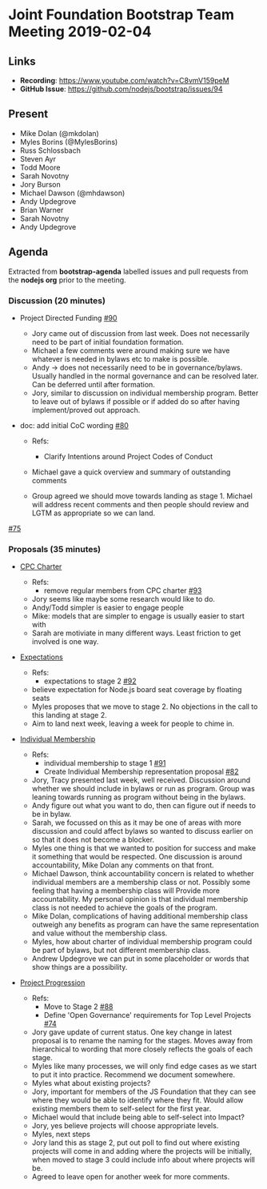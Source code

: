 # Joint Foundation Bootstrap Team Meeting 2019-02-04

## Links

* **Recording**: https://www.youtube.com/watch?v=C8vmV159peM
* **GitHub Issue**: https://github.com/nodejs/bootstrap/issues/94

## Present

- Mike Dolan (@mkdolan)
- Myles Borins (@MylesBorins)
- Russ Schlossbach
- Steven Ayr
- Todd Moore
- Sarah Novotny
- Jory Burson
- Michael Dawson (@mhdawson)
- Andy Updegrove
- Brian Warner
- Sarah Novotny
- Andy Updegrove

## Agenda

Extracted from **bootstrap-agenda** labelled issues and pull requests from the **nodejs org** prior to the meeting.

### Discussion (20 minutes)

* Project Directed Funding [#90](https://github.com/nodejs/bootstrap/issues/90)
  * Jory came out of discussion from last week. Does not necessarily need to be part of initial
    foundation formation.
  * Michael a few comments were around making sure we have whatever is needed in bylaws
    etc to make is possible.
  * Andy -> does not necessarily need to be in governance/bylaws.  Usually handled in the
    normal governance and can be resolved later. Can be deferred until after formation.
  * Jory, similar to discussion on individual membership program. Better to leave out of bylaws
    if possible or if added do so after having implement/proved out approach.

* doc: add initial CoC wording [#80](https://github.com/nodejs/bootstrap/pull/80)
  * Refs:
    * Clarify Intentions around Project Codes of Conduct 

  * Michael gave a quick overview and summary of outstanding comments
  * Group agreed we should move towards landing as stage 1. Michael will address
    recent comments and then people should review and LGTM as appropriate
    so we can land.

[#75](https://github.com/nodejs/bootstrap/issues/75)

### Proposals (35 minutes)

* [CPC Charter](https://github.com/nodejs/bootstrap/tree/master/proposals/stage-1/CPC_CHARTER)
  - Refs:
    - remove regular members from CPC charter [#93](https://github.com/nodejs/bootstrap/pull/93)

  * Jory seems like maybe some research would like to do.
  * Andy/Todd simpler is easier to engage people
  * Mike: models that are simpler to engage is usually easier to start with
  * Sarah are motiviate in many different ways. Least friction to get involved is one way.

* [Expectations](https://github.com/nodejs/bootstrap/tree/master/proposals/stage-1/EXPECTATIONS)
  - Refs:
    - expectations to stage 2 [#92](https://github.com/nodejs/bootstrap/pull/92)

  * believe expectation for Node.js board seat coverage by floating seats
  * Myles proposes that we move to stage 2.  No objections in the call to this landing at stage 2.
  * Aim to land next week, leaving a week for people to chime in.

* [Individual Membership](https://github.com/nodejs/bootstrap/tree/master/proposals/stage-0/individual-membership)
  - Refs:
    - individual membership to stage 1 [#91](https://github.com/nodejs/bootstrap/pull/91)
    - Create Individual Membership representation proposal [#82](https://github.com/nodejs/bootstrap/pull/82)

  * Jory, Tracy presented last week, well received. Discussion around whether we should
    include in bylaws or run as program. Group was leaning towards running as program without
    being in the bylaws.
  * Andy figure out what you want to do, then can figure out if needs to be in bylaw.
  * Sarah, we focussed on this as it may be one of areas with more discussion and could affect
    bylaws so wanted to discuss earlier on so that it does not become a blocker.
  * Myles one thing is that we wanted to position for success and make it something that
    would be respected. One discussion is around accountability, Mike Dolan any comments
    on that front.
  * Michael Dawson, think accountability concern is related to whether individual members are
    a membership class or not. Possibly some feeling that having a membership class will 
    Provide more accountability. My personal opinion is that individual membership class is not
    needed to achieve the goals of the program.
  * Mike Dolan, complications of having additional membership class outweigh any benefits
    as program can have the same representation and value without the membership class.
  * Myles, how about charter of individual membership program could be part of bylaws, but
    not different membership class.
  * Andrew Updegrove we can put in some placeholder or words that show things are a
    possibility.

* [Project Progression](https://github.com/openjs-foundation/cross-project-council/tree/main/proposals/approved/PROJECT_PROGRESSION)
  - Refs:
    - Move to Stage 2 [#88](https://github.com/nodejs/bootstrap/pull/88)
    - Define 'Open Governance' requirements for Top Level Projects [#74](https://github.com/nodejs/bootstrap/issues/74)

  * Jory gave update of current status. One key change in latest proposal is to rename the
    naming for the stages. Moves away from hierarchical to wording that more closely
    reflects the goals of each stage.
  * Myles like many processes, we will only find edge cases as we start to put it into
    practice. Recommend we document somewhere.
  * Myles what about existing projects?
  * Jory, important for members of the JS Foundation that they can see where they would
    be able to identify where they fit. Would allow existing members them to self-select for the
    first year. 
  * Michael would that include being able to self-select into Impact?
  * Jory, yes believe projects will choose appropriate levels.
  * Myles, next steps
  * Jory land this as stage 2, put out poll to find out where existing projects will come in and
    adding where the projects will be initially, when moved to stage 3 could include info about
    where projects will be.
  * Agreed to leave open for another week for more comments.
